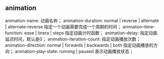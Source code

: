 ## animation

animation-name: 动画名称；
animation-duration: normal | reverse | alternate | alternate-reverse 指定一个动画需要完成一个周期的时间；
animation-time-function: ease | linera | steps 指定动画计时函数；
animation-delay: 指定动画延迟时间，默认是0；
animation-iteration-count: 指定动画播放次数；
animation-direction: normal | forwards | backwards | both 指定动画播放的方向；
animation-play-state: running | paused 表示动画播放状态；

